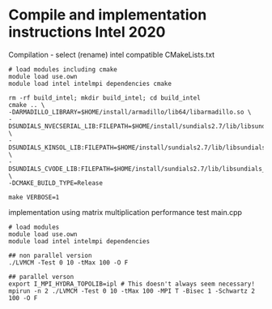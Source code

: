 # Compile and implementation instructions Intel 2020

Compilation - select (rename) intel compatible CMakeLists.txt

```
# load modules including cmake
module load use.own
module load intel intelmpi dependencies cmake

rm -rf build_intel; mkdir build_intel; cd build_intel
cmake .. \
-DARMADILLO_LIBRARY=$HOME/install/armadillo/lib64/libarmadillo.so \
-DSUNDIALS_NVECSERIAL_LIB:FILEPATH=$HOME/install/sundials2.7/lib/libsundials_nvecserial.so \
-DSUNDIALS_KINSOL_LIB:FILEPATH=$HOME/install/sundials2.7/lib/libsundials_kinsol.so \
-DSUNDIALS_CVODE_LIB:FILEPATH=$HOME/install/sundials2.7/lib/libsundials_cvode.so \
-DCMAKE_BUILD_TYPE=Release

make VERBOSE=1
```

implementation using matrix multiplication performance test main.cpp

```
# load modules
module load use.own
module load intel intelmpi dependencies

## non parallel version
./LVMCM -Test 0 10 -tMax 100 -O F

## parallel verson
export I_MPI_HYDRA_TOPOLIB=ipl # This doesn't always seem necessary!
mpirun -n 2 ./LVMCM -Test 0 10 -tMax 100 -MPI T -Bisec 1 -Schwartz 2 100 -O F
```
